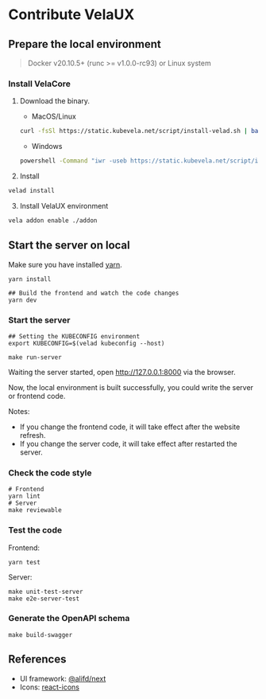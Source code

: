 # Contribute VelaUX

## Prepare the local environment

> Docker v20.10.5+ (runc >= v1.0.0-rc93) or Linux system

### Install VelaCore

1. Download the binary.

    * MacOS/Linux

    ```bash
    curl -fsSl https://static.kubevela.net/script/install-velad.sh | bash
    ```

    * Windows

    ```bash
    powershell -Command "iwr -useb https://static.kubevela.net/script/install-velad.ps1 | iex"
    ```

2. Install

```bash
velad install
```

3. Install VelaUX environment

```bash
vela addon enable ./addon
```

## Start the server on local

Make sure you have installed [yarn](https://classic.yarnpkg.com/en/docs/install).

```shell
yarn install

## Build the frontend and watch the code changes
yarn dev
```

### Start the server

```shell
## Setting the KUBECONFIG environment
export KUBECONFIG=$(velad kubeconfig --host)

make run-server
```

Waiting the server started, open http://127.0.0.1:8000 via the browser.

Now, the local environment is built successfully, you could write the server or frontend code.

Notes:

- If you change the frontend code, it will take effect after the website refresh.
- If you change the server code, it will take effect after restarted the server.

### Check the code style

```shell
# Frontend
yarn lint
# Server
make reviewable
```

### Test the code

Frontend:

```shell
yarn test
```

Server:

```shell
make unit-test-server
make e2e-server-test
```

### Generate the OpenAPI schema

```shell
make build-swagger
```

## References

* UI framework: [@alifd/next](https://fusion.design/)
* Icons: [react-icons](https://react-icons.github.io/react-icons)
